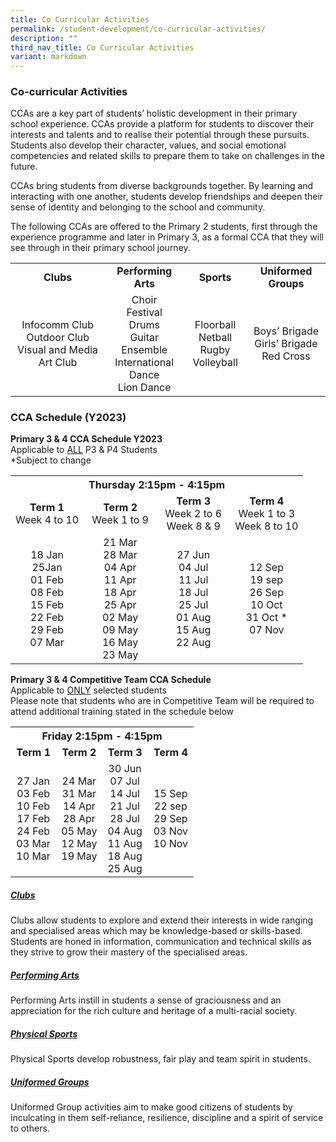```yaml
---
title: Co Curricular Activities
permalink: /student-development/co-curricular-activities/
description: ""
third_nav_title: Co Curricular Activities
variant: markdown
---
```

### Co-curricular Activities
CCAs are a key part of students’ holistic development in their primary school experience. CCAs provide a platform for students to discover their interests and talents and to realise their potential through these pursuits. Students also develop their character, values, and social emotional competencies and related skills to prepare them to take on challenges in the future.

CCAs bring students from diverse backgrounds together. By learning and interacting with one another, students develop friendships and deepen their sense of identity and belonging to the school and community.
  
The following CCAs are offered to the Primary 2 students, first through the experience programme and later in Primary 3, as a formal CCA that they will see through in their primary school journey.

<table style="width:100%">
	<tbody><tr>
		<td width="30%" style="text-align: center"><b>Clubs</b></td>
		<td width="25%" style="text-align: center"><b>Performing Arts</b></td>
		<td width="20%" style="text-align: center"><b>Sports</b></td>
		<td width="25%" style="text-align: center"><b>Uniformed Groups</b></td>
	</tr>
	<tr>
		<td style="text-align: center">Infocomm Club <br>Outdoor Club<br>Visual and Media Art Club</td>
		<td style="text-align: center">Choir<br>Festival Drums<br>Guitar Ensemble<br>International Dance<br>Lion Dance</td>
		<td style="text-align: center">Floorball<br>Netball<br>Rugby<br>Volleyball</td>
		<td style="text-align: center">Boys’ Brigade<br>Girls’ Brigade<br>Red Cross</td>
	</tr>
	<tr>
	</tr>
</tbody></table>


### CCA Schedule (Y2023)
<b>Primary 3 &amp; 4 CCA Schedule Y2023</b><br>
Applicable to <u>ALL</u> P3 &amp; P4 Students<br>
*Subject to change <br>
<table>
	<tbody>
	<tr>
		<th style="text-align: center" colspan="4">Thursday 2:15pm - 4:15pm</th>	
		</tr>
	<tr>
		<td width="25%" style="text-align: center"><b>Term 1</b><br>Week 4 to 10</td>
		<td width="25%" style="text-align: center"><b>Term 2</b><br>Week 1 to 9</td>
		<td width="25%" style="text-align: center"><b>Term 3</b><br>Week 2 to 6<br>Week 8 &amp; 9</td>
		<td width="25%" style="text-align: center"><b>Term 4</b><br>Week 1 to 3<br>Week 8 to 10</td>
	</tr>
	<tr>
		<td style="text-align: center">
			18 Jan<br>
			25Jan<br>
			01 Feb<br>
			08 Feb<br>
			15 Feb<br>
			22 Feb<br>
			29 Feb<br>
			07 Mar
		</td>
		<td style="text-align: center">
			21 Mar<br>
			28 Mar<br>
			04 Apr<br>
			11 Apr<br>
			18 Apr<br>
			25 Apr<br>
			02 May<br>
			09 May<br>
			16 May<br>
			23 May
		</td>
		<td style="text-align: center">
			27 Jun<br>
			04 Jul<br>
			11 Jul<br>
			18 Jul<br>
			25 Jul<br>
			01 Aug<br>
			15 Aug<br>
			22 Aug<br>
		</td>
		<td style="text-align: center">
			12 Sep<br>
			19 sep<br>
			26 Sep<br>
			10 Oct<br>
			31 Oct *<br>
			07 Nov
		</td>
	</tr>
		<tr>
		</tr>
</tbody></table>

<b>Primary 3 &amp; 4 Competitive Team CCA Schedule</b><br>
Applicable to <u>ONLY</u> selected students<br>
Please note that students who are in Competitive Team will be required to attend additional training stated in the schedule below<br>
<table>
	<tbody>
		<tr>
		<th style="text-align: center" colspan="4">Friday 2:15pm - 4:15pm</th>	
		</tr>
	<tr>
		<td width="25%" style="text-align: center"><b>Term 1</b></td>
		<td width="25%" style="text-align: center"><b>Term 2</b></td>
		<td width="25%" style="text-align: center"><b>Term 3</b></td>
		<td width="25%" style="text-align: center"><b>Term 4</b></td>
	</tr>
	<tr>
		<td style="text-align: center">27 Jan<br>03 Feb<br>10 Feb<br>17 Feb<br>24 Feb<br>03 Mar<br>10 Mar</td>
		<td style="text-align: center">24 Mar<br>31 Mar<br>14 Apr<br>28 Apr<br>05 May<br>12 May<br>19 May</td>
		<td style="text-align: center">30 Jun<br>07 Jul<br>14 Jul<br>21 Jul<br>28 Jul<br>04 Aug<br>11 Aug<br>18 Aug<br>25 Aug</td>
		<td style="text-align: center">15 Sep<br>22 sep<br>29 Sep<br>03 Nov<br>10 Nov</td>
	</tr>
	<tr>
	</tr>
</tbody>
</table>

##### [Clubs](https://moe-valourpri-staging.netlify.app/student-development/co-curricular-activities/clubs) <br>
Clubs allow students to explore and extend their interests in wide ranging and specialised areas which may be knowledge-based or skills-based. Students are honed in information, communication and technical skills as they strive to grow their mastery of the specialised areas.

##### [Performing Arts](https://moe-valourpri-staging.netlify.app/student-development/co-curricular-activities/performing-arts) <br>
Performing Arts instill in students a sense of graciousness and an appreciation for the rich culture and heritage of a multi-racial society.

##### [Physical Sports](https://moe-valourpri-staging.netlify.app/student-development/co-curricular-activities/physical-sports) <br>
Physical Sports develop robustness, fair play and team spirit in students.

##### [Uniformed Groups](https://moe-valourpri-staging.netlify.app/student-development/co-curricular-activities/uniformed-groups) <br>
Uniformed Group activities aim to make good citizens of students by inculcating in them self-reliance, resilience, discipline and a spirit of service to others.
